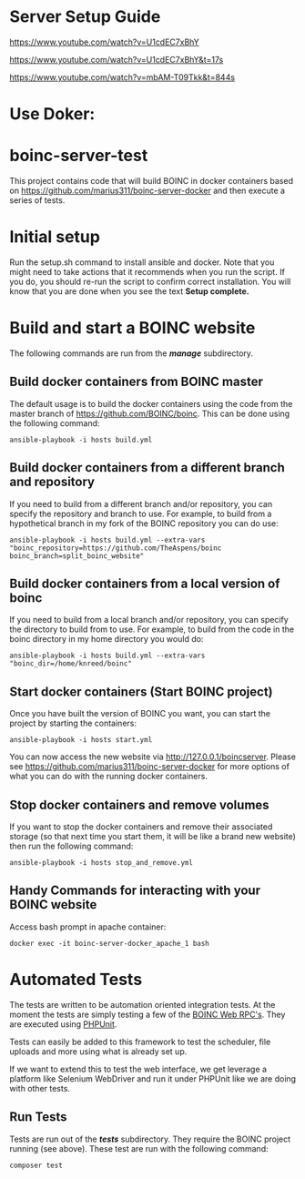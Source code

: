 
Server Setup Guide
======================

https://www.youtube.com/watch?v=U1cdEC7xBhY

https://www.youtube.com/watch?v=U1cdEC7xBhY&t=17s

https://www.youtube.com/watch?v=mbAM-T09Tkk&t=844s

Use Doker:
======================================================
# boinc-server-test
This project contains code that will build BOINC in docker containers based on https://github.com/marius311/boinc-server-docker and then execute a series of tests.

# Initial setup
Run the setup.sh command to install ansible and docker.  Note that you might need to take actions that it recommends when you run the script.  If you do, you should re-run the script to confirm correct installation.  You will know that you are done when you see the text **Setup complete.**

# Build and start a BOINC website
The following commands are run from the **_manage_** subdirectory.

## Build docker containers from BOINC master
The default usage is to build the docker containers using the code from the master branch of https://github.com/BOINC/boinc.  This can be done using the following command:

```
ansible-playbook -i hosts build.yml
```

## Build docker containers from a different branch and repository
If you need to build from a different branch and/or repository, you can specify the repository and branch to use.  For example, to build from a hypothetical branch in my fork of the BOINC repository you can do use:

```
ansible-playbook -i hosts build.yml --extra-vars "boinc_repository=https://github.com/TheAspens/boinc boinc_branch=split_boinc_website"
```

## Build docker containers from a local version of boinc
If you need to build from a local branch and/or repository, you can specify the directory to build from to use.  For example, to build from the code in the boinc directory in my home directory you would do:

```
ansible-playbook -i hosts build.yml --extra-vars "boinc_dir=/home/knreed/boinc"
```

## Start docker containers (Start BOINC project)
Once you have built the version of BOINC you want, you can start the project by starting the containers:
```
ansible-playbook -i hosts start.yml
```

You can now access the new website via http://127.0.0.1/boincserver.  Please see https://github.com/marius311/boinc-server-docker for more options of what you can do with the running docker containers.

## Stop docker containers and remove volumes
If you want to stop the docker containers and remove their associated storage (so that next time you start them, it will be like a brand new website) then run the following command:
```
ansible-playbook -i hosts stop_and_remove.yml
```

## Handy Commands for interacting with your BOINC website
Access bash prompt in apache container:
```
docker exec -it boinc-server-docker_apache_1 bash
```

# Automated Tests
The tests are written to be automation oriented integration tests.  At the moment the tests are simply testing a few of the [BOINC Web RPC's](https://boinc.berkeley.edu/trac/wiki/WebRpc).  They are executed using [PHPUnit](https://phpunit.de/).

Tests can easily be added to this framework to test the scheduler, file uploads and more using what is already set up.


If we want to extend this to test the web interface, we get leverage a platform like Selenium WebDriver and run it under PHPUnit like we are doing with other tests.

## Run Tests
Tests are run out of the **_tests_** subdirectory.  They require the BOINC project running (see above).  These test are run with the following command:
```
composer test
```
